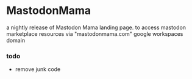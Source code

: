 # MastodonMama
a nightly release of Mastodon Mama landing page. to access mastodon marketplace resources via "mastodonmama.com" google workspaces domain

### todo
- remove junk code
